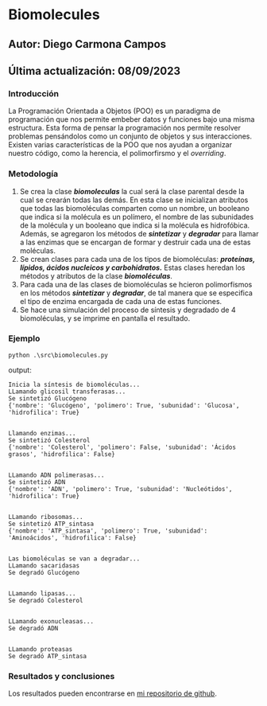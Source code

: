 # Biomolecules

## Autor: Diego Carmona Campos
## Última actualización: 08/09/2023

### **Introducción**
La Programación Orientada a Objetos (POO) es un paradigma de programación que nos permite embeber datos y funciones bajo una misma estructura. Esta forma de pensar la programación nos permite resolver problemas pensándolos como un conjunto de objetos y sus interacciones. Existen varias características de la POO que nos ayudan a organizar nuestro código, como la herencia, el polimorfirsmo y el *overriding*. 


### **Metodología**
1. Se crea la clase ***biomoleculas*** la cual será la clase parental desde la cual se crearán todas las demás. En esta clase se inicializan atributos que todas las biomoléculas comparten como un nombre, un booleano que indica si la molécula es un polímero, el nombre de las subunidades de la molécula y un booleano que indica si la molécula es hidrofóbica. Además, se agregaron los métodos de ***sintetizar*** y ***degradar*** para llamar a las enzimas que se encargan de formar y destruir cada una de estas moléculas.
2. Se crean clases para cada una de los tipos de biomoléculas: ***proteínas, lípidos, ácidos nucleicos y carbohidratos.*** Estas clases heredan los métodos y atributos de la clase ***biomoléculas***.
3. Para cada una de las clases de biomoléculas se hcieron polimorfismos en los métodos ***sintetizar*** y ***degradar***, de tal manera que se especifica el tipo de enzima encargada de cada una de estas funciones.
4. Se hace una simulación del proceso de síntesis y degradado de 4 biomoléculas, y se imprime en pantalla el resultado.

### Ejemplo
```
python .\src\biomolecules.py
```
output:
```
Inicia la síntesis de biomoléculas...
LLamando glicosil transferasas...
Se sintetizó Glucógeno
{'nombre': 'Glucógeno', 'polimero': True, 'subunidad': 'Glucosa', 'hidrofilica': True}


Llamando enzimas...
Se sintetizó Colesterol
{'nombre': 'Colesterol', 'polimero': False, 'subunidad': 'Ácidos grasos', 'hidrofilica': False}


LLamando ADN polimerasas...
Se sintetizó ADN
{'nombre': 'ADN', 'polimero': True, 'subunidad': 'Nucleótidos', 'hidrofilica': True}


LLamando ribosomas...
Se sintetizó ATP_sintasa
{'nombre': 'ATP_sintasa', 'polimero': True, 'subunidad': 'Aminoácidos', 'hidrofilica': False}


Las biomoléculas se van a degradar...
LLamando sacaridasas
Se degradó Glucógeno


LLamando lipasas...
Se degradó Colesterol


LLamando exonucleasas...
Se degradó ADN


LLamando proteasas
Se degradó ATP_sintasa
```

### **Resultados y conclusiones**
Los resultados pueden encontrarse en [mi repositorio de github](https://github.com/diego-carc/pythonI/tree/master/tareas/).